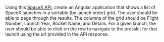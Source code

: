 Using this [SpaceX API](https://github.com/r-spacex/SpaceX-API), create an Angular application that shows a list of SpaceX launches in a sortable (by launch order) grid. The user should be able to page through the results. The columns of the grid should be Flight Number, Launch Year, Rocket Name, and Details. For a given launch, the user should be able to click on the row to navigate to the presskit for that launch using the url provided in the API response.